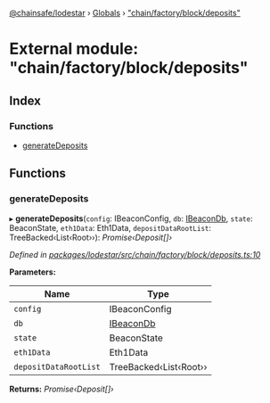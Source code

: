 [@chainsafe/lodestar](../README.md) › [Globals](../globals.md) › ["chain/factory/block/deposits"](_chain_factory_block_deposits_.md)

# External module: "chain/factory/block/deposits"

## Index

### Functions

* [generateDeposits](_chain_factory_block_deposits_.md#generatedeposits)

## Functions

###  generateDeposits

▸ **generateDeposits**(`config`: IBeaconConfig, `db`: [IBeaconDb](../interfaces/_db_api_beacon_interface_.ibeacondb.md), `state`: BeaconState, `eth1Data`: Eth1Data, `depositDataRootList`: TreeBacked‹List‹Root››): *Promise‹Deposit[]›*

*Defined in [packages/lodestar/src/chain/factory/block/deposits.ts:10](https://github.com/ChainSafe/lodestar/blob/e5567ed22/packages/lodestar/src/chain/factory/block/deposits.ts#L10)*

**Parameters:**

Name | Type |
------ | ------ |
`config` | IBeaconConfig |
`db` | [IBeaconDb](../interfaces/_db_api_beacon_interface_.ibeacondb.md) |
`state` | BeaconState |
`eth1Data` | Eth1Data |
`depositDataRootList` | TreeBacked‹List‹Root›› |

**Returns:** *Promise‹Deposit[]›*
